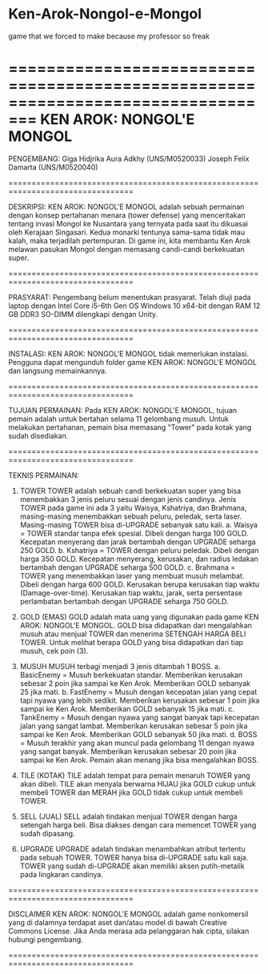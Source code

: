 # Ken-Arok-Nongol-e-Mongol
game that we forced to make because my professor so freak


=================================================================================
			    KEN AROK: NONGOL'E MONGOL
=================================================================================

PENGEMBANG:
Giga Hidjrika Aura Adkhy (UNS/M0520033)
Joseph Felix Damarta (UNS/M0520040)

=================================================================================

DESKRIPSI:
KEN AROK: NONGOL'E MONGOL adalah sebuah permainan dengan konsep pertahanan menara (tower defense) yang menceritakan tentang invasi Mongol ke Nusantara yang ternyata pada saat itu dikuasai oleh Kerajaan Singasari. Kedua monarki tentunya sama-sama tidak mau kalah, maka terjadilah pertempuran. Di game ini, kita membantu Ken Arok melawan pasukan Mongol dengan memasang candi-candi berkekuatan super.

=================================================================================

PRASYARAT:
Pengembang belum menentukan prasyarat.
Telah diuji pada laptop dengan Intel Core i5-6th Gen OS Windows 10 x64-bit dengan RAM 12 GB DDR3 SO-DIMM dilengkapi dengan Unity.

=================================================================================

INSTALASI:
KEN AROK: NONGOL'E MONGOL tidak memerlukan instalasi. Pengguna dapat mengunduh folder game KEN AROK: NONGOL'E MONGOL dan langsung memainkannya.

=================================================================================

TUJUAN PERMAINAN:
Pada KEN AROK: NONGOL'E MONGOL, tujuan pemain adalah untuk bertahan selama 11 gelombang musuh. Untuk melakukan pertahanan, pemain bisa memasang "Tower" pada kotak yang sudah disediakan.

=================================================================================

TEKNIS PERMAINAN:

1. TOWER
TOWER adalah sebuah candi berkekuatan super yang bisa menembakkan 3 jenis peluru sesuai dengan jenis candinya. Jenis TOWER pada game ini ada 3 yaitu Waisya, Kshatriya, dan Brahmana, masing-masing menembakkan sebuah peluru, peledak, serta laser. Masing-masing TOWER bisa di-UPGRADE sebanyak satu kali.
a. Waisya = TOWER standar tanpa efek spesial. Dibeli dengan harga 100 GOLD. Kecepatan menyerang dan jarak bertambah dengan UPGRADE seharga 250 GOLD.
b. Kshatriya = TOWER dengan peluru peledak. Dibeli dengan harga 350 GOLD. Kecepatan menyerang, kerusakan, dan radius ledakan bertambah dengan UPGRADE seharga 500 GOLD.
c. Brahmana = TOWER yang menembakkan laser yang membuat musuh melambat. Dibeli dengan harga 600 GOLD. Kerusakan berupa kerusakan tiap waktu (Damage-over-time). Kerusakan tiap waktu, jarak, serta persentase perlambatan bertambah dengan UPGRADE seharga 750 GOLD.

2. GOLD (EMAS)
GOLD adalah mata uang yang digunakan pada game KEN AROK: NONGOL'E MONGOL. GOLD bisa didapatkan dari mengalahkan musuh atau menjual TOWER dan menerima SETENGAH HARGA BELI TOWER. Untuk melihat berapa GOLD yang bisa didapatkan dari tiap musuh, cek poin (3).

3. MUSUH
MUSUH terbagi menjadi 3 jenis ditambah 1 BOSS.
a. BasicEnemy = Musuh berkekuatan standar. Memberikan kerusakan sebesar 2 poin jika sampai ke Ken Arok. Memberikan GOLD sebanyak 25 jika mati.
b. FastEnemy = Musuh dengan kecepatan jalan yang cepat tapi nyawa yang lebih sedikit. Memberikan kerusakan sebesar 1 poin jika sampai ke Ken Arok. Memberikan GOLD sebanyak 15 jika mati.
c. TankEnemy = Musuh dengan nyawa yang sangat banyak tapi kecepatan jalan yang sangat lambat. Memberikan kerusakan sebesar 5 poin jika sampai ke Ken Arok. Memberikan GOLD sebanyak 50 jika mati.
d. BOSS = Musuh terakhir yang akan muncul pada gelombang 11 dengan nyawa yang sangat banyak. Memberikan kerusakan sebesar 20 poin jika sampai ke Ken Arok. Pemain akan menang jika bisa mengalahkan BOSS.

4. TILE (KOTAK)
TILE adalah tempat para pemain menaruh TOWER yang akan dibeli. TILE akan menyala berwarna HIJAU jika GOLD cukup untuk membeli TOWER dan MERAH jika GOLD tidak cukup untuk membeli TOWER.

5. SELL (JUAL)
SELL adalah tindakan menjual TOWER dengan harga setengah harga beli. Bisa diakses dengan cara memencet TOWER yang sudah dipasang.

6. UPGRADE
UPGRADE adalah tindakan menambahkan atribut tertentu pada sebuah TOWER. TOWER hanya bisa di-UPGRADE satu kali saja. TOWER yang sudah di-UPGRADE akan memiliki aksen putih-metalik pada lingkaran candinya.

=================================================================================

DISCLAIMER
KEN AROK: NONGOL'E MONGOL adalah game nonkomersil yang di dalamnya terdapat aset dan/atau model di bawah Creative Commons License. Jika Anda merasa ada pelanggaran hak cipta, silakan hubungi pengembang.

=================================================================================
